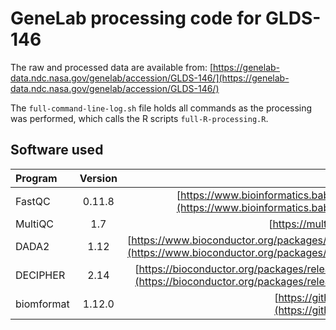 # GeneLab processing code for GLDS-146

The raw and processed data are available from: [https://genelab-data.ndc.nasa.gov/genelab/accession/GLDS-146/](https://genelab-data.ndc.nasa.gov/genelab/accession/GLDS-146/)

The `full-command-line-log.sh` file holds all commands as the processing was performed, which calls the R scripts `full-R-processing.R`. 


## Software used  

|Program|Version|Relevant Links|
|:------|:-----:|-------------:|
|FastQC|0.11.8|[https://www.bioinformatics.babraham.ac.uk/projects/fastqc/](https://www.bioinformatics.babraham.ac.uk/projects/fastqc/)|
|MultiQC|1.7|[https://multiqc.info/](https://multiqc.info/)|
|DADA2|1.12|[https://www.bioconductor.org/packages/release/bioc/html/dada2.html](https://www.bioconductor.org/packages/release/bioc/html/dada2.html)|
|DECIPHER|2.14|[https://bioconductor.org/packages/release/bioc/html/DECIPHER.html](https://bioconductor.org/packages/release/bioc/html/DECIPHER.html)|
|biomformat|1.12.0|[https://github.com/joey711/biomformat](https://github.com/joey711/biomformat)|
